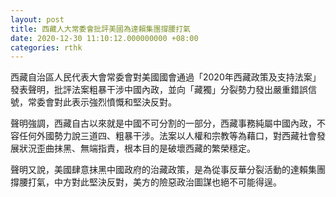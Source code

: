 ```yaml
---
layout: post
title: 西藏人大常委會批評美國為達賴集團撐腰打氣
date: 2020-12-30 11:10:12.000000000 +08:00
categories: rthk
---
```


西藏自治區人民代表大會常委會對美國國會通過「2020年西藏政策及支持法案」發表聲明，批評法案粗暴干涉中國內政，並向「藏獨」分裂勢力發出嚴重錯誤信號，常委會對此表示強烈憤慨和堅決反對。

聲明強調，西藏自古以來就是中國不可分割的一部分，西藏事務純屬中國內政，不容任何外國勢力說三道四、粗暴干涉。法案以人權和宗教等為藉口，對西藏社會發展狀況歪曲抹黑、無端指責，根本目的是破壞西藏的繁榮穩定。

聲明又說，美國肆意抹黑中國政府的治藏政策，是為從事反華分裂活動的達賴集團撐腰打氣，中方對此堅決反對，美方的險惡政治圖謀也絕不可能得逞。
